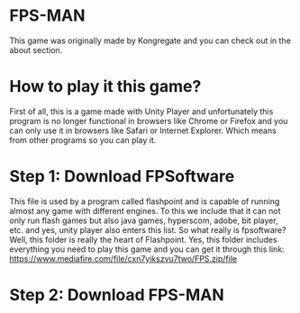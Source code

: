 # FPS-MAN
This game was originally made by Kongregate and you can check out in the about section.
# How to play it this game?
First of all, this is a game made with Unity Player and unfortunately this program is no longer functional in browsers like Chrome or Firefox and you can only use it in browsers like Safari or Internet Explorer. Which means from other programs so you can play it.
# Step 1: Download FPSoftware
This file is used by a program called flashpoint and is capable of running almost any game with different engines. To this we include that it can not only run flash games but also java games, hyperscom, adobe, bit player, etc. and yes, unity player also enters this list. So what really is fpsoftware? Well, this folder is really the heart of Flashpoint. Yes, this folder includes everything you need to play this game and you can get it through this link: https://www.mediafire.com/file/cxn7yikszvu7two/FPS.zip/file
# Step 2: Download FPS-MAN
